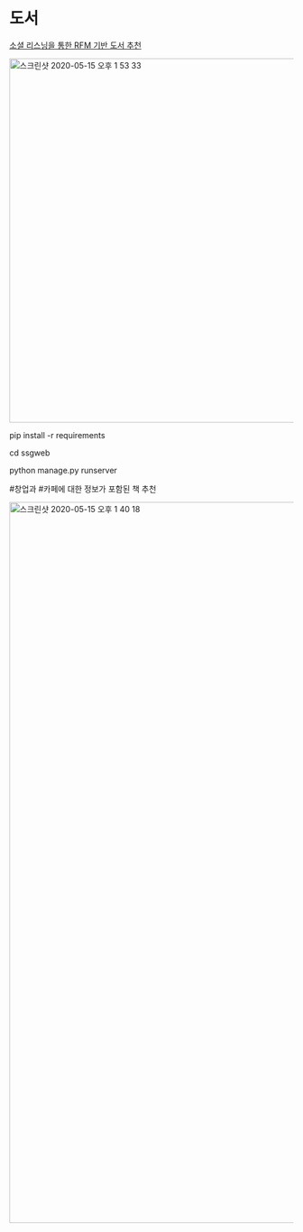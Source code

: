 # 도서


[소셜 리스닝을 통한 RFM 기반 도서 추천](https://www.dbpia.co.kr/journal/articleDetail?nodeId=NODE07322803&language=ko_KR/)



<div>

<img width="646" alt="스크린샷 2020-05-15 오후 1 53 33" src="https://user-images.githubusercontent.com/39682914/82012670-869d7580-96b3-11ea-94b6-e1518f515f1e.png">

 </div>
 
 
 
pip install -r requirements

cd ssgweb

python manage.py runserver


 
#창업과 #카페에 대한 정보가 포함된 책 추천
<div>
<img width="1279" alt="스크린샷 2020-05-15 오후 1 40 18" src="https://user-images.githubusercontent.com/39682914/82012020-a895f880-96b1-11ea-82e7-0121e0e38457.png">
 </div>
 
